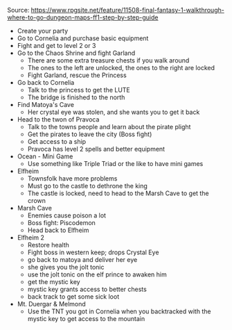 
Source: https://www.rpgsite.net/feature/11508-final-fantasy-1-walkthrough-where-to-go-dungeon-maps-ff1-step-by-step-guide

- Create your party
- Go to Cornelia and purchase basic equipment
- Fight and get to level 2 or 3
- Go to the Chaos Shrine and fight Garland
	- There are some extra treasure chests if you walk around
	- The ones to the left are unlocked, the ones to the right are locked
	- Fight Garland, rescue the Princess
- Go back to Cornelia
	- Talk to the princess to get the LUTE
	- The bridge is finished to the north
- Find Matoya's Cave
	- Her crystal eye was stolen, and she wants you to get it back
- Head to the twon of Pravoca
	- Talk to the towns people and learn about the pirate plight
	- Get the pirates to leave the city (Boss fight)
	- Get access to a ship
	- Pravoca has level 2 spells and better equipment
- Ocean - Mini Game
	- Use something like Triple Triad or the like to have mini games
- Elfheim
	- Townsfolk have more problems
	- Must go to the castle to dethrone the king
	- The castle is locked, need to head to the Marsh Cave to get the crown
- Marsh Cave
	- Enemies cause poison a lot
	- Boss fight: Piscodemon
	- Head back to Elfheim
- Elfheim 2
	- Restore health
	- Fight boss in western keep; drops Crystal Eye
	- go back to matoya and deliver her eye
	- she gives you the jolt tonic
	- use the jolt tonic on the elf prince to awaken him
	- get the mystic key
	- mystic key grants access to better chests
	- back track to get some sick loot
- Mt. Duergar & Melmond
	- Use the TNT you got in Cornelia when you backtracked with the mystic key to get access to the mountain
